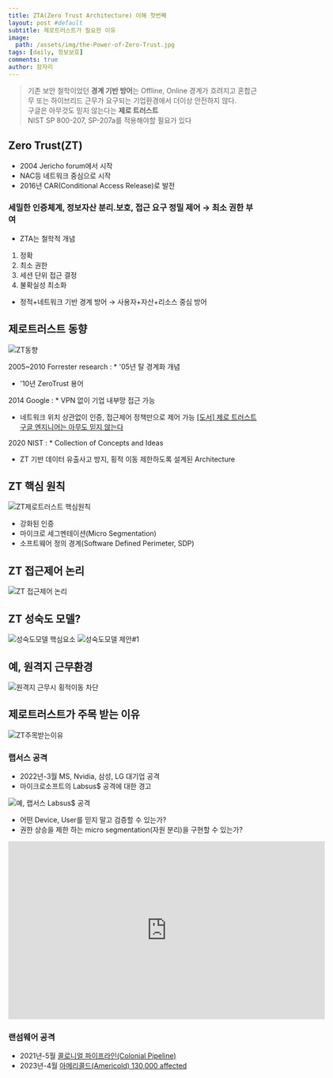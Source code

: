 ```yaml
---
title: ZTA(Zero Trust Architecture) 이해 첫번째
layout: post #default
subtitle: 제로트러스트가 필요한 이유
image:
  path: /assets/img/the-Power-of-Zero-Trust.jpg
tags: [daily, 정보보호]
comments: true
author: 잠자리
---
```


> 기존 보안 철학이었던 **경계 기반 방어**는 Offline, Online 경계가 흐려지고 혼합근무 또는 하이브리드 근무가 요구되는 기업환경에서 더이상 안전하지 않다.  
> 구글은 아무것도 믿지 않는다는 **제로 트러스트**  
> NIST SP 800-207, SP-207a를 적용해야할 필요가 있다  

## Zero Trust(ZT)
* 2004 Jericho forum에서 시작
* NAC등 네트워크 중심으로 시작
* 2016년 CAR(Conditional Access Release)로 발전

### 세밀한 인증체계, 정보자산 분리.보호, 접근 요구 정밀 제어 &rarr; 최소 권한 부여 
* ZTA는 철학적 개념
1. 정확
2. 최소 권한
3. 세션 단위 접근 결정
4. 불확실성 최소화

* 정적+네트워크 기반 경계 방어 &rarr; 사용자+자산+리소스 중심 방어 

## 제로트러스트 동향
![ZT동향](/assets/img/ZT동향-2005-2021.png)

2005~2010 Forrester research
: * '05년 탈 경계화 개념
* '10년 ZeroTrust 용어

2014 Google
: * VPN 없이 기업 내부망 접근 가능
* 네트워크 위치 상관없이 인증, 접근제어 정책만으로 제어 가능
[[도서] 제로 트러스트 구글 엔지니어는 아무도 믿지 않는다](https://www.yes24.com/Product/Goods/114682926)

2020 NIST
: * Collection of Concepts and Ideas
* ZT 기반 데이터 유출사고 방지, 횡적 이동 제한하도록 설계된 Architecture

## ZT 핵심 원칙
![ZT제로트러스트 핵심원칙](/assets/img/ZT제로트러스트-핵심-원칙.png)
* 강화된 인증
* 마이크로 세그멘테이션(Micro Segmentation)
* 소프트웨어 정의 경계(Software Defined Perimeter, SDP)

## ZT 접근제어 논리
![ZT 접근제어 논리](/assets/img/ZT-접근제어-논리.png)

## ZT 성숙도 모델?
![성숙도모델 핵심요소](/assets/img/ZT-성숙도-모델-핵심요소.png)
![성숙도모델 제안#1](/assets/img/ZT-성숙도-모델-제안1.png)

## 예, 원격지 근무환경
![원격지 근무시 횡적이동 차단](/assets/img/ZT-원격지-근무-횡적-이동-차단.png)

## 제로트러스트가 주목 받는 이유
![ZT주목받는이유](/assets/img/ZT주목받는이유.png)

### 랩서스 공격
* 2022년-3월 MS, Nvidia, 삼성, LG 대기업 공격
* 마이크로소프트의 Labsus$ 공격에 대한 경고

![예, 랩서스 Labsus$ 공격](/assets/img/랩서스Labsus공격이해.png)
* 어떤 Device, User를 믿지 말고 검증할 수 있는가?
* 권한 상승을 제한 하는 micro segmentation(자원 분리)을 구현할 수 있는가? 

<iframe width="640" height="360" src="https://www.youtube.com/embed/kz75lmSbe7o" title="제로트러스트(Zero Trust) 가이드라인 1.0" frameborder="0" allow="accelerometer; autoplay; clipboard-write; encrypted-media; gyroscope; picture-in-picture; web-share" allowfullscreen></iframe>

### 랜섬웨어 공격
* 2021년-5월 [콜로니얼 파이프라인(Colonial Pipeline)](https://www.cisa.gov/news-events/news/attack-colonial-pipeline-what-weve-learned-what-weve-done-over-past-two-years)
* 2023년-4월 [아메리콜드(Americold) 130,000 affected](https://therecord.media/ransomware-attack-on-americold-cold-storage)